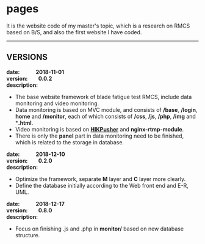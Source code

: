 # pages
It is the website code of my master's topic, which is a research on RMCS based on B/S, and also the first website I have coded.

---
## VERSIONS
**date:&emsp;&emsp;&emsp;2018-11-01**  
**version:&emsp;&emsp;0.0.2**  
**description:**  
* The base website framework of blade fatigue test RMCS, include data monitoring and video monitoring.
* Data monitoring is based on MVC module, and consists of **/base**, **/login**, **home** and **/monitor**, 
  each of which consists of **/css**, **/js**, **/php**, **/img** and ***.html**.
* Video monitoring is based on [**HIKPusher**](https://github.com/CharlesPu/HIKPusher) and **nginx-rtmp-module**.
* There is only the **panel** part in data monitoring need to be finished, which is related to the storage in database.

**date:&emsp;&emsp;&emsp;2018-12-10**  
**version:&emsp;&emsp;0.2.0**  
**description:** 
* Optimize the framework, separate **M** layer and **C** layer more clearly.
* Define the database initially according to the Web front end and E-R, UML.

**date:&emsp;&emsp;&emsp;2018-12-17**  
**version:&emsp;&emsp;0.8.0**  
**description:** 
* Focus on finishing .js and .php in **monitor/** based on new database structure. 